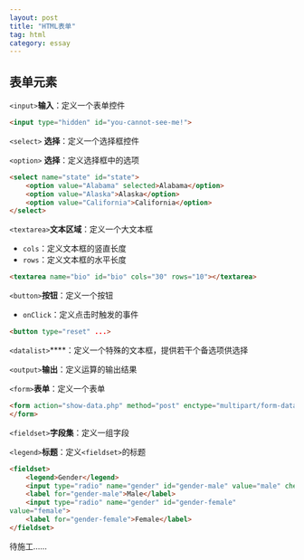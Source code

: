 ```yaml
---
layout: post
title: "HTML表单"
tag: html
category: essay
---
```


## 表单元素

`<input>`**输入**：定义一个表单控件

```html
<input type="hidden" id="you-cannot-see-me!">
```

`<select>` **选择**：定义一个选择框控件

`<option>` **选择**：定义选择框中的选项

```html
<select name="state" id="state">
    <option value="Alabama" selected>Alabama</option>
    <option value="Alaska">Alaska</option>
    <option value="California">California</option>
</select>
```

`<textarea>`**文本区域**：定义一个大文本框
- `cols`：定义文本框的竖直长度
- `rows`：定义文本框的水平长度

```html
<textarea name="bio" id="bio" cols="30" rows="10"></textarea>
```

`<button>`**按钮**：定义一个按钮
- `onClick`：定义点击时触发的事件

```html
<button type="reset" ...>
```

`<datalist>`****：定义一个特殊的文本框，提供若干个备选项供选择

`<output>`**输出**：定义运算的输出结果

`<form>`**表单**：定义一个表单

```html
<form action="show-data.php" method="post" enctype="multipart/form-data">
</form>
```

`<fieldset>`**字段集**：定义一组字段

`<legend>`**标题**：定义`<fieldset>`的标题

```html
<fieldset>
    <legend>Gender</legend>
    <input type="radio" name="gender" id="gender-male" value="male" checked>
    <label for="gender-male">Male</label>
    <input type="radio" name="gender" id="gender-female"
value="female">
    <label for="gender-female">Female</label>
</fieldset>
```

待施工……